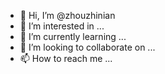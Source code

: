- 👋 Hi, I’m @zhouzhinian
- 👀 I’m interested in ...
- 🌱 I’m currently learning ...
- 💞️ I’m looking to collaborate on ...
- 📫 How to reach me ...

<!---
zhouzhinian/zhouzhinian is a ✨ special ✨ repository because its `README.md` (this file) appears on your GitHub profile.
You can click the Preview link to take a look at your changes.
--->
